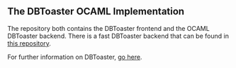 ## The DBToaster OCAML Implementation

The repository both contains the DBToaster frontend and the OCAML DBToaster backend.
There is a fast DBToaster backend that can be found in [this repository](https://github.com/epfldata/dbtoaster-backend).

For further information on DBToaster, [go here](http://www.dbtoaster.org).

